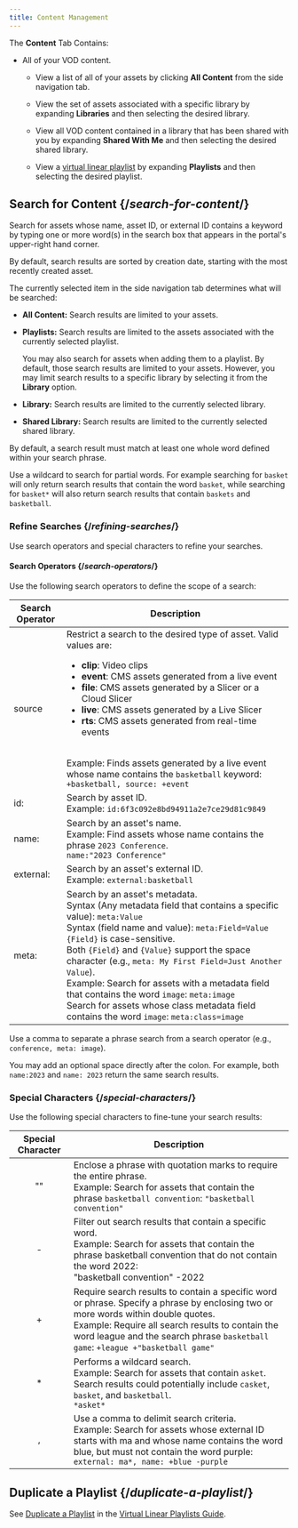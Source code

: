 ```yaml
---
title: Content Management
---
```


The **Content** Tab Contains:

- All of your VOD content.

  - View a list of all of your assets by clicking **All Content** from the side navigation tab.

  - View the set of assets associated with a specific library by expanding **Libraries** and then selecting the desired library.

  - View all VOD content contained in a library that has been shared with you by expanding **Shared With Me** and then selecting the desired shared library.

  - View a [virtual linear playlist](/uplynk/manage/assets/virtual_linear_playlists_and_smartstart/#virtual-linear-playlist-management) by expanding **Playlists** and then selecting the desired playlist.

## Search for Content  {/*search-for-content*/}

Search for assets whose name, asset ID, or external ID contains a keyword by typing one or more word(s) in the search box that appears in the portal's upper-right hand corner.

<Callout type="info">By default, search results are sorted by creation date, starting with the most recently created asset.</Callout>

The currently selected item in the side navigation tab determines what will be searched:

- **All Content:** Search results are limited to your assets.
- **Playlists:** Search results are limited to the assets associated with the currently selected playlist.

  <Callout type="info">You may also search for assets when adding them to a playlist. By default, those search results are limited to your assets. However, you may limit search results to a specific library by selecting it from the **Library** option.</Callout>

- **Library:** Search results are limited to the currently selected library.
- **Shared Library:** Search results are limited to the currently selected shared library.

By default, a search result must match at least one whole word defined within your search phrase.

<Callout type="info">Use a wildcard to search for partial words. For example searching for `basket` will only return search results that contain the word `basket`, while searching for `basket*` will also return search results that contain `baskets` and `basketball`.</Callout>

### Refine Searches  {/*refining-searches*/}

Use search operators and special characters to refine your searches.

#### Search Operators  {/*search-operators*/}
Use the following search operators to define the scope of a search:

| Search Operator | Description |
|---|---|
| source | Restrict a search to the desired type of asset. Valid values are:<ul><li>**clip**: Video clips</li><li>**event**: CMS assets generated from a live event</li><li>**file**: CMS assets generated by a Slicer or a Cloud Slicer</li><li>**live**: CMS assets generated by a Live Slicer</li><li>**rts**: CMS assets generated from real-time events</li></ul><br />Example: Finds assets generated by a live event whose name contains the `basketball` keyword: `+basketball, source: +event` |
| id: | Search by asset ID.<br />Example: `id:6f3c092e8bd94911a2e7ce29d81c9849` |
| name: | Search by an asset's name.<br />Example: Find assets whose name contains the phrase `2023 Conference`.<br />`name:"2023 Conference"` |
| external: | Search by an asset's external ID.<br />Example: `external:basketball` |
| meta: | Search by an asset's metadata.<br />Syntax (Any metadata field that contains a specific value): `meta:Value`<br />Syntax (field name and value): `meta:Field=Value`<br /><Info>`{Field}` is case-sensitive.</Info><br /><Tip>Both `{Field}` and `{Value}` support the space character (e.g., `meta: My First Field=Just Another Value`).</Tip><br />Example: Search for assets with a metadata field that contains the word `image`: `meta:image`<br />Search for assets whose class metadata field contains the word `image`: `meta:class=image` |

<Info>Use a comma to separate a phrase search from a search operator (e.g., `conference, meta: image`).</Info>

<Info>You may add an optional space directly after the colon. For example, both `name:2023` and `name: 2023` return the same search results.</Info>

### Special Characters  {/*special-characters*/}
Use the following special characters to fine-tune your search results:

| Special Character | Description |
|:---:|---|
| "" | Enclose a phrase with quotation marks to require the entire phrase.<br />Example: Search for assets that contain the phrase `basketball convention`: `"basketball convention"` |
| - | Filter out search results that contain a specific word.<br />Example: Search for assets that contain the phrase basketball convention that do not contain the word 2022:<br />"basketball convention" -2022 |
| + | Require search results to contain a specific word or phrase. Specify a phrase by enclosing two or more words within double quotes.<br />Example: Require all search results to contain the word league and the search phrase `basketball game`: `+league +"basketball game"` |
| * | Performs a wildcard search.<br />Example: Search for assets that contain `asket`. Search results could potentially include `casket`, `basket`, and `basketball`.<br />`*asket*` |
| , | Use a comma to delimit search criteria.<br />Example: Search for assets whose external ID starts with ma and whose name contains the word blue, but must not contain the word purple: `external: ma*, name: +blue -purple` |

## Duplicate a Playlist  {/*duplicate-a-playlist*/}

See [Duplicate a Playlist](/uplynk/manage/assets/virtual_linear_playlists_and_smartstart/#duplicate-playlist) in the [Virtual Linear Playlists Guide](/uplynk/manage/assets/virtual_linear_playlists_and_smartstart).
